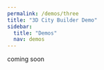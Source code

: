 ```yaml
---
permalink: /demos/three
title: "3D City Builder Demo"
sidebar:
  title: "Demos"
  nav: demos
---
```


coming soon

<!-- <iframe frameborder="0" src="https://itch.io/embed-upload/2175752?color=ffffff" allowfullscreen="" width="980" height="688"><a href="https://ididgame.itch.io/lignum-vitae">Play Lignum Vitae on itch.io</a></iframe>

this is a demo that shows you what you can do -->
